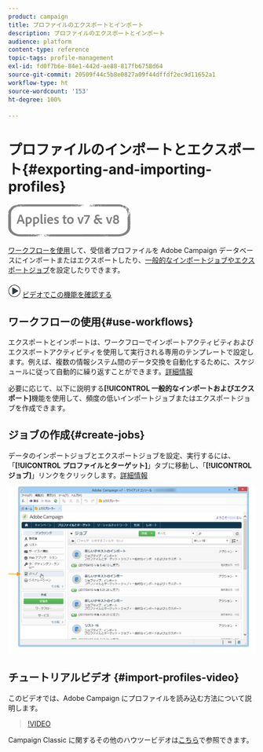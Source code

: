 ```yaml
---
product: campaign
title: プロファイルのエクスポートとインポート
description: プロファイルのエクスポートとインポート
audience: platform
content-type: reference
topic-tags: profile-management
exl-id: fd0f7b6e-84e1-442d-ae88-817fb6758d64
source-git-commit: 20509f44c5b8e0827a09f44dffdf2ec9d11652a1
workflow-type: ht
source-wordcount: '153'
ht-degree: 100%

---
```


# プロファイルのインポートとエクスポート{#exporting-and-importing-profiles}

![](../../assets/common.svg)

[ワークフローを使用](#use-workflows)して、受信者プロファイルを Adobe Campaign データベースにインポートまたはエクスポートしたり、[一般的なインポートジョブやエクスポートジョブ](#create-jobs)を設定したりできます。

![](assets/do-not-localize/how-to-video.png) [ビデオでこの機能を確認する](#import-profiles-video)

## ワークフローの使用{#use-workflows}

エクスポートとインポートは、ワークフローでインポートアクティビティおよびエクスポートアクティビティを使用して実行される専用のテンプレートで設定します。例えば、複数の情報システム間のデータ交換を自動化するために、スケジュールに従って自動的に繰り返すことができます。[詳細情報](../../platform/using/import-export-workflows.md#best-practices-when-importing-data)

必要に応じて、以下に説明する&#x200B;**[!UICONTROL 一般的なインポートおよびエクスポート]**&#x200B;機能を使用して、頻度の低いインポートジョブまたはエクスポートジョブを作成できます。

## ジョブの作成{#create-jobs}

データのインポートジョブとエクスポートジョブを設定、実行するには、「**[!UICONTROL プロファイルとターゲット]**」タブに移動し、「**[!UICONTROL ジョブ]**」リンクをクリックします。[詳細情報](../../platform/using/about-generic-imports-exports.md)

![](assets/s_ncs_user_interface_import_link.png)


## チュートリアルビデオ {#import-profiles-video}

このビデオでは、Adobe Campaign にプロファイルを読み込む方法について説明します。

>[!VIDEO](https://video.tv.adobe.com/v/25608?quality=12)

Campaign Classic に関するその他のハウツービデオは[こちら](https://experienceleague.adobe.com/docs/campaign-classic-learn/tutorials/overview.html?lang=ja)で参照できます。

